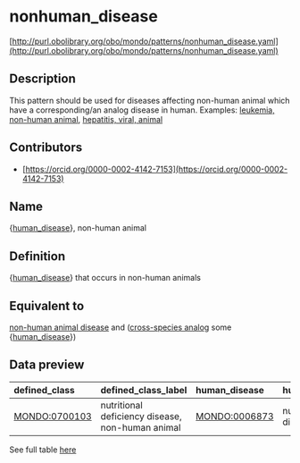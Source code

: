 # nonhuman_disease 

[http://purl.obolibrary.org/obo/mondo/patterns/nonhuman_disease.yaml](http://purl.obolibrary.org/obo/mondo/patterns/nonhuman_disease.yaml)
## Description 

This pattern should be used for diseases affecting non-human animal which have a corresponding/an analog disease in human. Examples: [leukemia, non-human animal](http://purl.obolibrary.org/obo/MONDO_0700100), [hepatitis, viral, animal](http://purl.obolibrary.org/obo/MONDO_0025085)
## Contributors 
* [https://orcid.org/0000-0002-4142-7153](https://orcid.org/0000-0002-4142-7153) 
## Name 

{[human_disease](http://purl.obolibrary.org/obo/MONDO_0700096)}, non-human animal

## Definition 

{[human_disease](http://purl.obolibrary.org/obo/MONDO_0700096)} that occurs in non-human animals

## Equivalent to 

[non-human animal disease](http://purl.obolibrary.org/obo/MONDO_0005583) and ([cross-species analog](http://purl.obolibrary.org/obo/MONDO_0700097) some {[human_disease](http://purl.obolibrary.org/obo/MONDO_0700096)})

## Data preview 
| defined_class                                | defined_class_label                              | human_disease                                | human_disease_label            |
|:---------------------------------------------|:-------------------------------------------------|:---------------------------------------------|:-------------------------------|
| [MONDO:0700103](http://purl.obolibrary.org/obo/MONDO_0700103) | nutritional deficiency disease, non-human animal | [MONDO:0006873](http://purl.obolibrary.org/obo/MONDO_0006873) | nutritional deficiency disease |

See full table [here](https://github.com/monarch-initiative/mondo/blob/master/src/patterns/data/matches/nonhuman_disease.tsv) 
